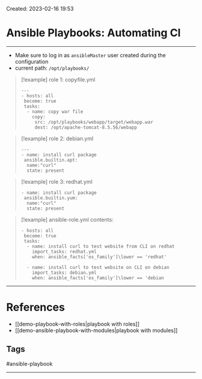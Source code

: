 Created: 2023-02-16 19:53
# Ansible Playbooks: Automating CI 
---
- Make sure to log in as `ansibleMaster` user created during the configuration 
- current path: `/opt/playbooks/`

>[!example] role 1: copyfile.yml
>```
>---
>- hosts: all
>  become: true
>  tasks:
>   - name: copy war file
>     copy:
>      src: /opt/playbooks/webapp/target/webapp.war
>      dest: /opt/apache-tomcat-8.5.56/webapp

>[!example] role 2: debian.yml
>```
>---
>- name: install curl package
>  ansible.builtin.apt:
>   name:"curl"
>   state: present

>[!example] role 3: redhat.yml
>```
>- name: install curl package
>  ansible.builtin.yum:
>   name:"curl"
>   state: present
 
>[!example] ansible-role.yml contents:
>```
>- hosts: all
>  become: true
>  tasks:
>   - name: install curl to test website from CLI on redhat 
>     import_tasks: redhat.yml
>     when: ansible_facts['os_family']\lower == 'redhat'
>   
>   - name: install curl to test website on CLI on debian
>     import_tasks: debian.yml
>     when: ansible_facts['os_family']\lower == 'debian






---
# References
- [[demo-playbook-with-roles|playbook with roles]]
- [[demo-ansible-playbook-with-modules|playbook with modules]]

## Tags
#ansible-playbook 

---